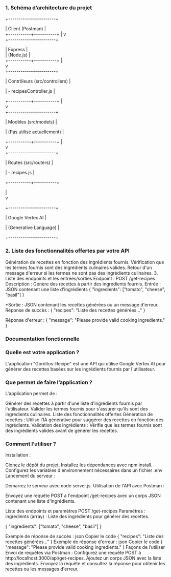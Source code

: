 ### 1. Schéma d’architecture du projet

+-----------------------+
                         
| Client (Postman) |     
+-----------+-----------+
|
v                                               
+-----------------------+
                         
| Express |                 
| (Node.js) |           
+-----------+-----------+
|                                         
v                                                 
+-----------------------+
                           
| Contrôleurs (src/controllers) |

| - recipesController.js |

+-----------+-----------+
|                      
v                      
+-----------------------+
                           
| Modèles (src/models) |

| (Pas utilisé actuellement) |

+-----------+-----------+
|                      
v                      
+-----------------------+
                          
| Routes (src/routers) |

| - recipes.js |

+-----------+-----------+
                         
|                      
v            

+-----------------------+
                         
| Google Vertex AI |

| (Generative Language) |

+-----------------------+

### 2. Liste des fonctionnalités offertes par votre API
Génération de recettes en fonction des ingrédients fournis.
Vérification que les termes fournis sont des ingrédients culinaires valides.
Retour d'un message d'erreur si les termes ne sont pas des ingrédients culinaires.
3. Liste des endpoints et les entrées/sorties
Endpoint : POST /get-recipes
Description : Génère des recettes à partir des ingrédients fournis.
Entrée : JSON contenant une liste d'ingrédients
{
  "ingredients": ["tomato", "cheese", "basil"]
}

*Sortie : JSON contenant les recettes générées ou un message d'erreur.
Réponse de succès :
{
  "recipes": "Liste des recettes générées..."
}

Réponse d'erreur :
{
  "message": "Please provide valid cooking ingredients."
}

### Documentation fonctionnelle
### Quelle est votre application ?
L'application "Gorditos-Recipe" est une API qui utilise Google Vertex AI pour générer des recettes basées sur les ingrédients fournis par l'utilisateur.

### Que permet de faire l’application ?
L'application permet de :

Générer des recettes à partir d'une liste d'ingrédients fournis par l'utilisateur.
Valider les termes fournis pour s'assurer qu'ils sont des ingrédients culinaires.
Liste des fonctionnalités offertes
Génération de recettes : Utilise l'IA générative pour suggérer des recettes en fonction des ingrédients.
Validation des ingrédients : Vérifie que les termes fournis sont des ingrédients valides avant de générer les recettes.

### Comment l’utiliser ?

Installation :

Clonez le dépôt du projet.
Installez les dépendances avec npm install.
Configurez les variables d'environnement nécessaires dans un fichier .env 
Lancement du serveur :

Démarrez le serveur avec node server.js.
Utilisation de l'API avec Postman :

Envoyez une requête POST à l'endpoint /get-recipes avec un corps JSON contenant une liste d'ingrédients.

Liste des endpoints et paramètres
POST /get-recipes
Paramètres :
ingredients (array) : Liste des ingrédients pour générer des recettes.

{
  "ingredients": ["tomato", "cheese", "basil"]
}

Exemple de réponse de succès :
json
Copier le code
{
  "recipes": "Liste des recettes générées..."
}
Exemple de réponse d'erreur :
json
Copier le code
{
  "message": "Please provide valid cooking ingredients."
}
Façons de l’utiliser
Envoi de requêtes via Postman :
Configurez une requête POST à http://localhost:3000/api/get-recipes.
Ajoutez un corps JSON avec la liste des ingrédients.
Envoyez la requête et consultez la réponse pour obtenir les recettes ou les messages d'erreur.
